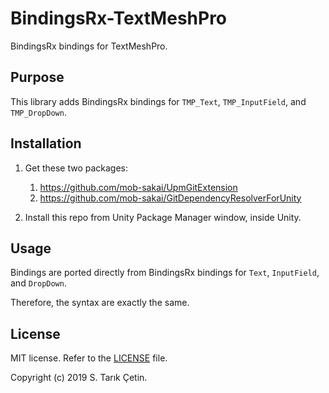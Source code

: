 # BindingsRx-TextMeshPro
BindingsRx bindings for TextMeshPro.

## Purpose

This library adds BindingsRx bindings for `TMP_Text`, `TMP_InputField`, and `TMP_DropDown`.

## Installation

1. Get these two packages:
    1. https://github.com/mob-sakai/UpmGitExtension
    2. https://github.com/mob-sakai/GitDependencyResolverForUnity
    
2. Install this repo from Unity Package Manager window, inside Unity.

## Usage

Bindings are ported directly from BindingsRx bindings for `Text`, `InputField`, and `DropDown`. 

Therefore, the syntax are exactly the same.

## License

MIT license. Refer to the [LICENSE](/LICENSE) file.

Copyright (c) 2019 S. Tarık Çetin.
